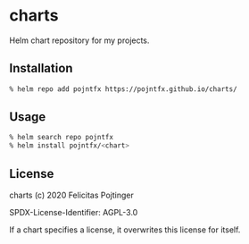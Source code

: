 # charts

Helm chart repository for my projects.

## Installation

```bash
% helm repo add pojntfx https://pojntfx.github.io/charts/
```

## Usage

```bash
% helm search repo pojntfx
% helm install pojntfx/<chart>
```

## License

charts (c) 2020 Felicitas Pojtinger

SPDX-License-Identifier: AGPL-3.0

If a chart specifies a license, it overwrites this license for itself.
